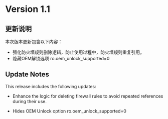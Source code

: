 # Version 1.1

## 更新说明

本次版本更新包含以下内容：

- 强化防火墙规则删除逻辑，防止使用过程中，防火墙规则重复引用。
- 隐藏OEM解锁选项
  ro.oem_unlock_supported=0

## Update Notes

This release includes the following updates:

- Enhance the logic for deleting firewall rules to avoid repeated references during their use.

- Hides OEM Unlock option
  ro.oem_unlock_supported=0
